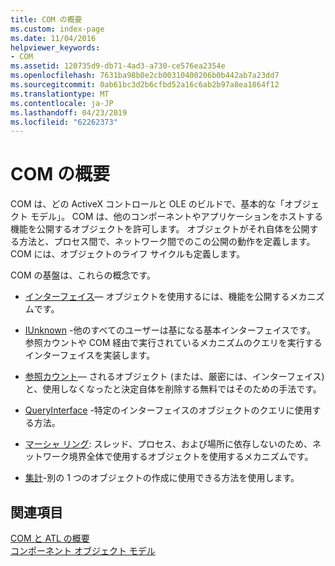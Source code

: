 ```yaml
---
title: COM の概要
ms.custom: index-page
ms.date: 11/04/2016
helpviewer_keywords:
- COM
ms.assetid: 120735d9-db71-4ad3-a730-ce576ea2354e
ms.openlocfilehash: 7631ba98b0e2cb00310400206b0b442ab7a23dd7
ms.sourcegitcommit: 0ab61bc3d2b6cfbd52a16c6ab2b97a8ea1864f12
ms.translationtype: MT
ms.contentlocale: ja-JP
ms.lasthandoff: 04/23/2019
ms.locfileid: "62262373"
---
```

# <a name="introduction-to-com"></a>COM の概要

COM は、どの ActiveX コントロールと OLE のビルドで、基本的な「オブジェクト モデル」。 COM は、他のコンポーネントやアプリケーションをホストする機能を公開するオブジェクトを許可します。 オブジェクトがそれ自体を公開する方法と、プロセス間で、ネットワーク間でのこの公開の動作を定義します。 COM には、オブジェクトのライフ サイクルも定義します。

COM の基盤は、これらの概念です。

- [インターフェイス](../atl/interfaces-atl.md)— オブジェクトを使用するには、機能を公開するメカニズムです。

- [IUnknown](../atl/iunknown.md) -他のすべてのユーザーは基になる基本インターフェイスです。 参照カウントや COM 経由で実行されているメカニズムのクエリを実行するインターフェイスを実装します。

- [参照カウント](../atl/reference-counting.md)— されるオブジェクト (または、厳密には、インターフェイス) と、使用しなくなったと決定自体を削除する無料ではそのための手法です。

- [QueryInterface](../atl/queryinterface.md) -特定のインターフェイスのオブジェクトのクエリに使用する方法。

- [マーシャ リング](../atl/marshaling.md): スレッド、プロセス、および場所に依存しないのため、ネットワーク境界全体で使用するオブジェクトを使用するメカニズムです。

- [集計](../atl/aggregation.md)-別の 1 つのオブジェクトの作成に使用できる方法を使用します。

## <a name="see-also"></a>関連項目

[COM と ATL の概要](../atl/introduction-to-com-and-atl.md)<br/>
[コンポーネント オブジェクト モデル](/windows/desktop/com/the-component-object-model)
